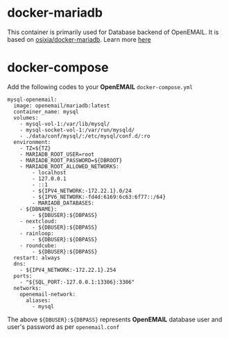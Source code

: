 # docker-mariadb

This container is primarily used for Database backend of OpenEMAIL. It is based on [osixia/docker-mariadb](https://github.com/osixia/docker-mariadb). Learn more [here](https://github.com/osixia/docker-mariadb/blob/stable/README.md)

# docker-compose 

Add the following codes to your **OpenEMAIL** `docker-compose.yml`
```
mysql-openemail:
  image: openemail/mariadb:latest
  container_name: mysql
  volumes:
    - mysql-vol-1:/var/lib/mysql/
    - mysql-socket-vol-1:/var/run/mysqld/
    - ./data/conf/mysql/:/etc/mysql/conf.d/:ro
  environment:
    - TZ=${TZ}
    - MARIADB_ROOT_USER=root
    - MARIADB_ROOT_PASSWORD=${DBROOT}
    - MARIADB_ROOT_ALLOWED_NETWORKS: 
        - localhost
        - 127.0.0.1
        - ::1
        - ${IPV4_NETWORK:-172.22.1}.0/24
        - ${IPV6_NETWORK:-fd4d:6169:6c63:6f77::/64}
        - MARIADB_DATABASES:
    - ${DBNAME}:
        - ${DBUSER}:${DBPASS}
    - nextcloud:
        - ${DBUSER}:${DBPASS}     
    - rainloop:
        - ${DBUSER}:${DBPASS}
    - roundcube:
        - ${DBUSER}:${DBPASS}
  restart: always
  dns:
    - ${IPV4_NETWORK:-172.22.1}.254
  ports:
    - "${SQL_PORT:-127.0.0.1:13306}:3306"
  networks:
    openemail-network:
      aliases:
        - mysql
```
The above `${DBUSER}:${DBPASS}` represents **OpenEMAIL** database user and user's password as per `openemail.conf`
